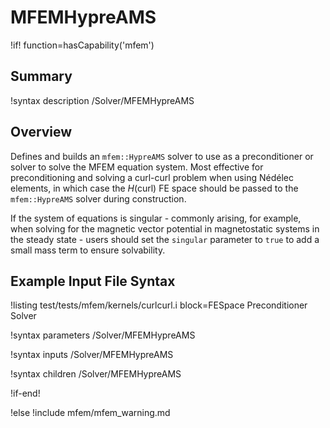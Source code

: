 # MFEMHypreAMS

!if! function=hasCapability('mfem')

## Summary

!syntax description /Solver/MFEMHypreAMS

## Overview

Defines and builds an `mfem::HypreAMS` solver to use as a preconditioner or solver to solve the
MFEM equation system. Most effective for preconditioning and solving a curl-curl problem when using
Nédélec elements, in which case the $H(\mathrm{curl})$ FE space should be passed to the
`mfem::HypreAMS` solver during construction.

If the system of equations is singular - commonly arising, for example, when solving for the
magnetic vector potential in magnetostatic systems in the steady state - users should set the
`singular` parameter to `true` to add a small mass term to ensure solvability.

## Example Input File Syntax

!listing test/tests/mfem/kernels/curlcurl.i block=FESpace Preconditioner Solver

!syntax parameters /Solver/MFEMHypreAMS

!syntax inputs /Solver/MFEMHypreAMS

!syntax children /Solver/MFEMHypreAMS

!if-end!

!else
!include mfem/mfem_warning.md
